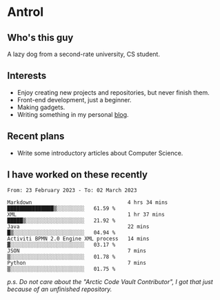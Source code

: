# Antrol

## Who's this guy

A lazy dog from a second-rate university, CS student.

## Interests

* Enjoy creating new projects and repositories, but never finish them.
* Front-end development, just a beginner.
* Making gadgets.
* Writing something in my personal [blog](https://blog.antrol.xyz/).

## Recent plans

* Write some introductory articles about Computer Science.

<!--
* Try to develop a website for [Anime4KCPP](https://github.com/TianZerL/Anime4KCPP).
* Develop a Markdown renderer which user can customize its css, of course it is GUI-based.~~(If I could finish  it before getting bored)~~
* Work with my [teammates](https://github.com/SWJTU-Lazy-Dogs).
* Find something interests me, as a hobby after finishing my ~~boring~~ homework.
-->

## I have worked on these recently

<!--START_SECTION:waka-->

```text
From: 23 February 2023 - To: 02 March 2023

Markdown                               4 hrs 34 mins   ███████████████▒░░░░░░░░░   61.59 %
XML                                    1 hr 37 mins    █████▒░░░░░░░░░░░░░░░░░░░   21.92 %
Java                                   22 mins         █▒░░░░░░░░░░░░░░░░░░░░░░░   04.94 %
Activiti BPMN 2.0 Engine XML process   14 mins         ▓░░░░░░░░░░░░░░░░░░░░░░░░   03.17 %
JSON                                   7 mins          ▒░░░░░░░░░░░░░░░░░░░░░░░░   01.78 %
Python                                 7 mins          ▒░░░░░░░░░░░░░░░░░░░░░░░░   01.75 %
```

<!--END_SECTION:waka-->

*p.s.  Do not care about the "Arctic Code Vault Contributor", I got that just because of an unfinished repository.*

<!--
**qzmlgfj/qzmlgfj** is a ✨ _special_ ✨ repository because its `README.md` (this file) appears on your GitHub profile.

Here are some ideas to get you started:

- 🔭 I’m currently working on ...
- 🌱 I’m currently learning ...
- 👯 I’m looking to collaborate on ...
- 🤔 I’m looking for help with ...
- 💬 Ask me about ...
- 📫 How to reach me: ...
- 😄 Pronouns: ...
- ⚡ Fun fact: ...
-->
